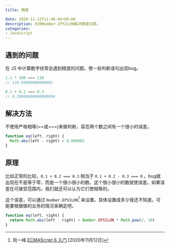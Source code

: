 ```yaml
---
title: 精度

date: 2020-11-12T11:40:46+08:00
description: 利用Number.EPSILON解决精度问题。
categories:
- JavaScript
---
```


## 遇到的问题

在 JS 中计算数字经常会遇到精度的问题。使一些判断语句出现bug。

```js
1.1 * 100 === 110
// 110.00000000000001

0.1 + 0.2 === 0.3
// 0.30000000000000004
```

## 解决方法
不使用严格相等(==或===)来做判断，容忍两个数之间有一个很小的误差。

```js
function eq(left, right) {
  Math.abs(left - right) < 0.000001
}
```

## 原理
比如正常的比较，`0.1 + 0.2 === 0.3` 相当于 `0.1 + 0.2 - 0.3 === 0` 。bug就出现在不是等于零，而是一个很小很小的数。这个很小很小的数就使误差。如果误差在可接受范围内，我们就还可以认为它们使相等的。

这个误差，可以通过 `Number.EPSILON`[^1] 来设置。具体设置成多少我还不知道，可能要根据做的业务的情况来确定吧。

```js
function eq(left, right) {
  return Math.abs(left - right) < Number.EPSILON * Math.pow(2, 10)
}
```

[^1]: 阮一峰.[ECMAScript 6 入门](https://es6.ruanyifeng.com/#docs/number#Number-EPSILON).[2020年11月12日]
